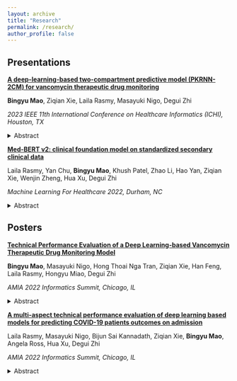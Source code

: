 ```yaml
---
layout: archive
title: "Research"
permalink: /research/
author_profile: false
---
```



## Presentations


[**A deep-learning-based two-compartment predictive model (PKRNN-2CM) for vancomycin therapeutic drug monitoring**](/files/ICHI_v2.pdf) 

**Bingyu Mao**, Ziqian Xie, Laila Rasmy, Masayuki Nigo, Degui Zhi

*2023 IEEE 11th International Conference on Healthcare Informatics (ICHI), Houston, TX* 

  <details>
  <summary>Abstract</summary>
Vancomycin is a widely used antibiotic that requires therapeutic drug monitoring (TDM) for optimized individual dosage. The pharmacokinetic (PK) parameters for vancomycin TDM can be estimated using deep learning techniques that have the advantage of handling irregularly sampled time series electronic health record (EHR) data. When developing population vancomycin PK models in adults, a two-compartment model is most commonly considered. This study developed a two-compartment vancomycin TDM model (PKRNN-2CM) with recurrent neural network (RNN) to predict vancomycin concentration and compared its performance with a one-compartment deep-learning predictive model (PKRNN). A p-value of 0.01 indicates that the PKRNN-2CM model outperformed the PKRNN model. Additional model evaluation done with simulation demonstrate the superiority of the PKRNN-2CM model, even at unsampled time points. Our findings have the potential to improve the accuracy and effectiveness of personalized vancomycin TDM, leading to better clinical outcomes for patients receiving vancomycin. <br/>
</details>


[**Med-BERT v2: clinical foundation model on standardized secondary clinical data**](/files/MBV2.pdf)

Laila Rasmy, Yan Chu, **Bingyu Mao**, Khush Patel, Zhao Li, Hao Yan, Ziqian Xie, Wenjin Zheng, Hua Xu, Degui Zhi

*Machine Learning For Healthcare 2022, Durham, NC* 

  <details>
  <summary>Abstract</summary>
Deep learning (DL) based predictive models from electronic health records (EHR) deliver impressive performance in many clinical tasks. The need for large training cohorts, however, are often required, hindering the adoption of DL-based models in scenarios with limited training data size. In our previous work, we showed that <a href= "https://github.com/ZhiGroup/Med-BERT"> Med-BERT </a> trained on patients diagnoses data in standard ICD codes from more than 20 million patients’ EHR substantially improves the prediction accuracy for tasks with small cohorts. Med-BERT improved the discriminative accuracy of tasks with fine-tuning training sets of a few hundred samples boosting the AUC by more than 20% or equivalent to the AUC of 10 times larger training sets. <br/>

Adding more patient information including medications and procedures are known to further increase the prediction accuracy for many clinical tasks. However, when we use the earlier version of Med-BERT trained on diagnoses information alone and add to it randomly initialized embeddings for medications and procedures, the magnitude of performance boost it offers deteriorates. Therefore, we trained a new version of Med-BERT adding medications and procedures data. Additionally, we compared the performance of the Med-BERT model trained on claims data (MBv2-Claims) versus the model originally trained on EHR data (MBv2-EHR) to evaluate the generalizability of our approach as well as the generalizability of the pre-trained model. <br/>
</details>


## Posters

[**Technical Performance Evaluation of a Deep Learning-based Vancomycin Therapeutic Drug Monitoring Model**](/files/PKRNN_Poster.pdf)

**Bingyu Mao**, Masayuki Nigo, Hong Thoai Nga Tran, Ziqian Xie, Han Feng, Laila Rasmy, Hongyu Miao, Degui Zhi

*AMIA 2022 Informatics Summit, Chicago, IL* 

  <details>
  <summary>Abstract</summary>
Vancomycin therapeutic drug monitoring is recommended by national guidelines. We developed a deep learning-based pharmacokinetic model for personalized vancomycin level prediction (PK-RNN-V) using readily available electronic medical records data which achieves more accurate results than the current Bayesian models in the use for precision dosing. We will present our technical performance evaluation results of our PK-RNN-V models against the Bayesian model (VTDM) using Root Mean Square Error, Mean Absolute Error, and Mean Absolute Percentage Error. <br/>
</details>


[**A multi-aspect technical performance evaluation of deep learning based models for predicting COVID-19 patients outcomes on admission**](/files/CovRNN_poster.pdf)

Laila Rasmy, Masayuki Nigo, Bijun Sai Kannadath, Ziqian Xie, **Bingyu Mao**, Angela Ross, Hua Xu, Degui Zhi

*AMIA 2022 Informatics Summit, Chicago, IL* 

  <details>
  <summary>Abstract</summary>
While a comprehensive evaluation plan needs to be agreed on during the early phase of prediction task definition, we propose six factors that need to be considered during the evaluation of the implementability of a predictive model. Those factors are prediction performance, transparency, generalizability, data mechanics, efficiency, and data privacy. Those factors should be considered starting from phases 0, 1 as described in the AI evaluation framework1 and continuously monitored and improved as we go through all phases till phase 4. <br/>
</details>

